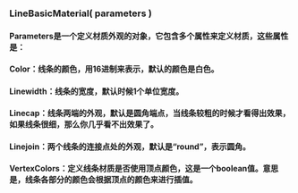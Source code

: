 ### LineBasicMaterial( parameters )

#### Parameters是一个定义材质外观的对象，它包含多个属性来定义材质，这些属性是：

#### Color：线条的颜色，用16进制来表示，默认的颜色是白色。

#### Linewidth：线条的宽度，默认时候1个单位宽度。

#### Linecap：线条两端的外观，默认是圆角端点，当线条较粗的时候才看得出效果，如果线条很细，那么你几乎看不出效果了。

#### Linejoin：两个线条的连接点处的外观，默认是“round”，表示圆角。

#### VertexColors：定义线条材质是否使用顶点颜色，这是一个boolean值。意思是，线条各部分的颜色会根据顶点的颜色来进行插值。